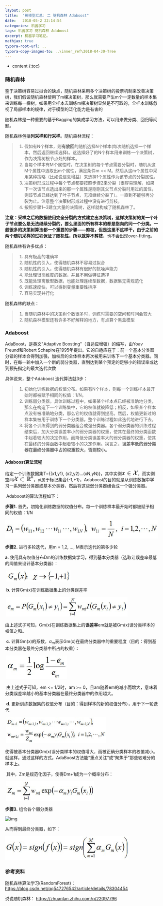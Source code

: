 ```yaml
---
layout: post
title:  "树模型汇总: 二 随机森林 Adaboost"
date:   2018-05-2 22:14:54
categories: 机器学习
tags: 机器学习 随机森林 Adaboost
excerpt: 机器学习笔记。
mathjax: true
typora-root-url: ..
typora-copy-images-to: ..\inner_ref\2018-04-30-Tree
---
```


* content
{:toc}

### 随机森林

鉴于决策树容易过拟合的缺点，随机森林采用多个决策树的投票机制来改善决策树，我们假设随机森林使用了m棵决策树，那么就需要产生m个一定数量的样本集来训练每一棵树，如果用全样本去训练m棵决策树显然是不可取的，全样本训练忽视了局部样本的规律，对于模型的泛化能力是有害的 

随机森林是一种重要的基于Bagging的集成学习方法，可以用来做分类、回归等问题。 

随机森林包括**列采样和行采样**。随机森林流程：

> 1. 假如有N个样本，则**有放回**的随机选择N个样本(每次随机选择一个样本，然后返回继续选择)。这选择好了的N个样本用来训练一个决策树，作为决策树根节点处的样本。
> 2.  当每个样本有M个属性时，在决策树的每个节点需要分裂时，随机从这M个属性中选取出m个属性，满足条件m << M。然后从这m个属性中采用某种策略（比如说信息增益）来选择1个属性作为该节点的分裂属性。
> 3. 决策树形成过程中每个节点都要按照步骤2来分裂（很容易理解，如果下一次该节点选出来的那一个属性是刚刚其父节点分裂时用过的属性，则该节点已经达到了叶子节点，无须继续分裂了）。一直到不能够再分裂为止。注意整个决策树形成过程中没有进行剪枝。
> 4.  按照步骤1~3建立大量的决策树，这样就构成了随机森林了。

**注意：**采样之后的数据使用完全分裂的方式建立出决策树，这样决策树的某一个叶子节点要么是无法继续分裂的，要么里面的所有样本的都是指向的同一个分类。一般很多的决策树算法都一个重要的步骤——剪枝，但是这里不这样干，由于之前的两个随机采样的过程保证了随机性，所以就算**不剪枝**，也不会出现over-fitting。 

随机森林有许多优点：

> 1. 具有极高的准确率
> 2. 随机性的引入，使得随机森林不容易过拟合
> 3. 随机性的引入，使得随机森林有很好的抗噪声能力
> 4. 能处理很高维度的数据，并且不用做特征选择
> 5. 既能处理离散型数据，也能处理连续型数据，数据集无需规范化
> 6. 训练速度快，可以得到变量重要性排序
> 7. 容易实现并行化

随机森林的缺点：

> 1. 当随机森林中的决策树个数很多时，训练时需要的空间和时间会较大
> 2. 随机森林模型还有许多不好解释的地方，有点算个黑盒模型

### Adaboost

AdaBoost，是英文"Adaptive Boosting"（自适应增强）的缩写，由Yoav Freund和Robert Schapire在1995年提出。它的自适应在于：前一个基本分类器分错的样本会得到加强，加权后的全体样本再次被用来训练下一个基本分类器。同时，在每一轮中加入一个新的弱分类器，直到达到某个预定的足够小的错误率或达到预先指定的最大迭代次数 

具体说来，整个Adaboost 迭代算法就3步：

> 1. 初始化训练数据的权值分布。如果有N个样本，则每一个训练样本最开始时都被赋予相同的权值：1/N。
> 2. 训练弱分类器。具体训练过程中，如果某个样本点已经被准确地分类，那么在构造下一个训练集中，它的权值就被降低；相反，如果某个样本点没有被准确地分类，那么它的权值就得到提高。然后，权值更新过的样本集被用于训练下一个分类器，整个训练过程如此迭代地进行下去。
> 3. 将各个训练得到的弱分类器组合成强分类器。各个弱分类器的训练过程结束后，加大分类误差率小的弱分类器的权重，使其在最终的分类函数中起着较大的决定作用，而降低分类误差率大的弱分类器的权重，使其在最终的分类函数中起着较小的决定作用。换言之，**误差率低的弱分类器在最终分类器中占的权重较大，否则较小。**

#### Adaboost算法流程

给定一个训练数据集T={(x1,y1), (x2,y2)…(xN,yN)}，其中实例![x \in \mathcal{X}](/inner_ref/2018-04-30-Tree/624cf12f420fb0f373cda9f7b216b2f3.png)，而实例空间![\mathcal{X} \subset \mathbb{R}^n](/inner_ref/2018-04-30-Tree/d01e9255365440ae709190fafc071951.png)，yi属于标记集合{-1,+1}，Adaboost的目的就是从训练数据中学习一系列弱分类器或基本分类器，然后将这些弱分类器组合成一个强分类器。

​    Adaboost的算法流程如下：

**步骤1.** 首先，初始化训练数据的权值分布。每一个训练样本最开始时都被赋予相同的权值：1/N 

![img](/inner_ref/2018-04-30-Tree/20141102234630160) 

**步骤2.** 进行多轮迭代，用m = 1,2, ..., M表示迭代的第多少轮

​	**a**. 使用具有权值分布Dm的训练数据集学习，得到基本分类器（选取让误差率最低的阈值来设计基本分类器）： 

​	![img](/inner_ref/2018-04-30-Tree/20141102234909561) 

​	**b**. 计算Gm(x)在训练数据集上的分类误差率 

​	![img](/inner_ref/2018-04-30-Tree/20141102235141318) 

​	由上述式子可知，Gm(x)在训练数据集上的**误差率**em就是被Gm(x)误分类样本的权值之和。 

​	**c**. 计算Gm(x)的系数，$\alpha_m$表示Gm(x)在最终分类器中的重要程度（目的：得到基本分类器在最终分类器中所占的权重）： 

​	![img](/inner_ref/2018-04-30-Tree/20141102235307399) 

​	由上述式子可知，em <= 1/2时，am >= 0，且am随着em的减小而增大，意味着分类误差率越小的基本分类器在最终分类器中的作用越大。 

​	**d**. 更新训练数据集的权值分布（目的：得到样本的新的权值分布），用于下一轮迭代 

​	![img](/inner_ref/2018-04-30-Tree/20141103000618960) 

​	使得被基本分类器Gm(x)误分类样本的权值增大，而被正确分类样本的权值减小。就这样，通过这样的方式，AdaBoost方法能“重点关注”或“聚焦于”那些较难分的样本上。

​	其中，Zm是规范化因子，使得Dm+1成为一个概率分布：

​	![img](/inner_ref/2018-04-30-Tree/20141103000759596) 

**步骤3.** 组合各个弱分类器

![img](https://img-blog.csdn.net/20141103001101875) 

从而得到最终分类器，如下： 

![img](/inner_ref/2018-04-30-Tree/20141103001155359) 

### 参考资料

随机森林算法学习(RandomForest)： https://blog.csdn.net/qq547276542/article/details/78304454

说说随机森林： https://zhuanlan.zhihu.com/p/22097796